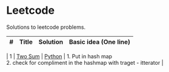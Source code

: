 # Leetcode
 Solutions to leetcode problems.

 | # | Title | Solution | Basic idea (One line) |
|---| ----- | -------- | --------------------- |

| 1 | [Two Sum](https://leetcode.com/problems/two-sum/) | [Python](https://github.com/KazukiNoSuzaku/Leetcode/blob/main/Python/0001_Two_Sum.py)  | 1. Put in hash map<br>2. check for compliment in the hashmap with traget - itterator |

 

